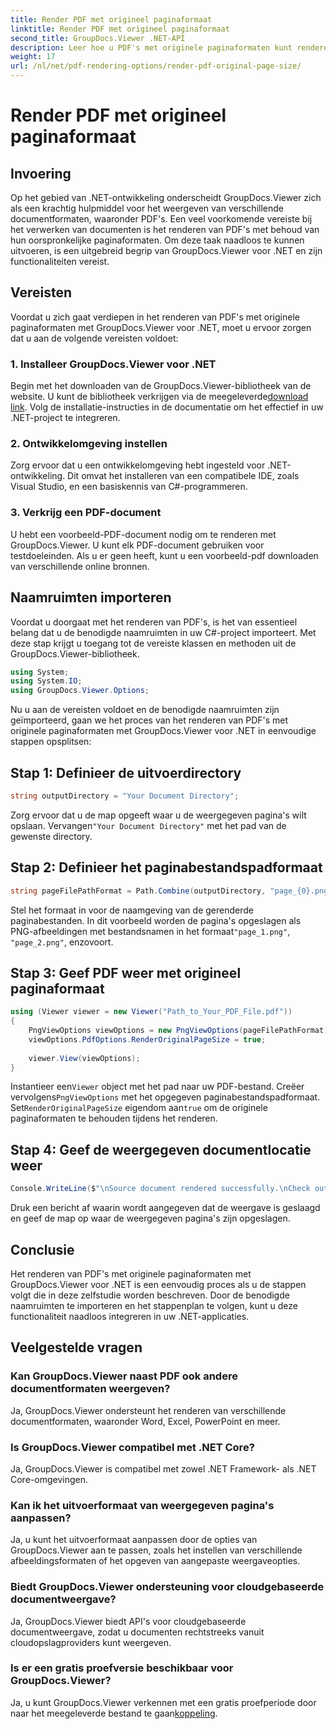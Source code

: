 ```yaml
---
title: Render PDF met origineel paginaformaat
linktitle: Render PDF met origineel paginaformaat
second_title: GroupDocs.Viewer .NET-API
description: Leer hoe u PDF's met originele paginaformaten kunt renderen met GroupDocs.Viewer voor .NET. Volg onze stapsgewijze handleiding en integreer deze functionaliteit naadloos.
weight: 17
url: /nl/net/pdf-rendering-options/render-pdf-original-page-size/
---
```


# Render PDF met origineel paginaformaat

## Invoering
Op het gebied van .NET-ontwikkeling onderscheidt GroupDocs.Viewer zich als een krachtig hulpmiddel voor het weergeven van verschillende documentformaten, waaronder PDF's. Een veel voorkomende vereiste bij het verwerken van documenten is het renderen van PDF's met behoud van hun oorspronkelijke paginaformaten. Om deze taak naadloos te kunnen uitvoeren, is een uitgebreid begrip van GroupDocs.Viewer voor .NET en zijn functionaliteiten vereist.
## Vereisten
Voordat u zich gaat verdiepen in het renderen van PDF's met originele paginaformaten met GroupDocs.Viewer voor .NET, moet u ervoor zorgen dat u aan de volgende vereisten voldoet:
### 1. Installeer GroupDocs.Viewer voor .NET
 Begin met het downloaden van de GroupDocs.Viewer-bibliotheek van de website. U kunt de bibliotheek verkrijgen via de meegeleverde[download link](https://releases.groupdocs.com/viewer/net/). Volg de installatie-instructies in de documentatie om het effectief in uw .NET-project te integreren.
### 2. Ontwikkelomgeving instellen
Zorg ervoor dat u een ontwikkelomgeving hebt ingesteld voor .NET-ontwikkeling. Dit omvat het installeren van een compatibele IDE, zoals Visual Studio, en een basiskennis van C#-programmeren.
### 3. Verkrijg een PDF-document
U hebt een voorbeeld-PDF-document nodig om te renderen met GroupDocs.Viewer. U kunt elk PDF-document gebruiken voor testdoeleinden. Als u er geen heeft, kunt u een voorbeeld-pdf downloaden van verschillende online bronnen.

## Naamruimten importeren
Voordat u doorgaat met het renderen van PDF's, is het van essentieel belang dat u de benodigde naamruimten in uw C#-project importeert. Met deze stap krijgt u toegang tot de vereiste klassen en methoden uit de GroupDocs.Viewer-bibliotheek.

```csharp
using System;
using System.IO;
using GroupDocs.Viewer.Options;
```

Nu u aan de vereisten voldoet en de benodigde naamruimten zijn geïmporteerd, gaan we het proces van het renderen van PDF's met originele paginaformaten met GroupDocs.Viewer voor .NET in eenvoudige stappen opsplitsen:
## Stap 1: Definieer de uitvoerdirectory
```csharp
string outputDirectory = "Your Document Directory";
```
 Zorg ervoor dat u de map opgeeft waar u de weergegeven pagina's wilt opslaan. Vervangen`"Your Document Directory"` met het pad van de gewenste directory.
## Stap 2: Definieer het paginabestandspadformaat
```csharp
string pageFilePathFormat = Path.Combine(outputDirectory, "page_{0}.png");
```
Stel het formaat in voor de naamgeving van de gerenderde paginabestanden. In dit voorbeeld worden de pagina's opgeslagen als PNG-afbeeldingen met bestandsnamen in het formaat`"page_1.png"`, `"page_2.png"`, enzovoort.
## Stap 3: Geef PDF weer met origineel paginaformaat
```csharp
using (Viewer viewer = new Viewer("Path_to_Your_PDF_File.pdf"))
{
    PngViewOptions viewOptions = new PngViewOptions(pageFilePathFormat);
    viewOptions.PdfOptions.RenderOriginalPageSize = true;
    
    viewer.View(viewOptions);
}
```
 Instantieer een`Viewer` object met het pad naar uw PDF-bestand. Creëer vervolgens`PngViewOptions` met het opgegeven paginabestandspadformaat. Set`RenderOriginalPageSize` eigendom aan`true` om de originele paginaformaten te behouden tijdens het renderen.
## Stap 4: Geef de weergegeven documentlocatie weer
```csharp
Console.WriteLine($"\nSource document rendered successfully.\nCheck output in {outputDirectory}.");
```
Druk een bericht af waarin wordt aangegeven dat de weergave is geslaagd en geef de map op waar de weergegeven pagina's zijn opgeslagen.

## Conclusie
Het renderen van PDF's met originele paginaformaten met GroupDocs.Viewer voor .NET is een eenvoudig proces als u de stappen volgt die in deze zelfstudie worden beschreven. Door de benodigde naamruimten te importeren en het stappenplan te volgen, kunt u deze functionaliteit naadloos integreren in uw .NET-applicaties.
## Veelgestelde vragen
### Kan GroupDocs.Viewer naast PDF ook andere documentformaten weergeven?
Ja, GroupDocs.Viewer ondersteunt het renderen van verschillende documentformaten, waaronder Word, Excel, PowerPoint en meer.
### Is GroupDocs.Viewer compatibel met .NET Core?
Ja, GroupDocs.Viewer is compatibel met zowel .NET Framework- als .NET Core-omgevingen.
### Kan ik het uitvoerformaat van weergegeven pagina's aanpassen?
Ja, u kunt het uitvoerformaat aanpassen door de opties van GroupDocs.Viewer aan te passen, zoals het instellen van verschillende afbeeldingsformaten of het opgeven van aangepaste weergaveopties.
### Biedt GroupDocs.Viewer ondersteuning voor cloudgebaseerde documentweergave?
Ja, GroupDocs.Viewer biedt API's voor cloudgebaseerde documentweergave, zodat u documenten rechtstreeks vanuit cloudopslagproviders kunt weergeven.
### Is er een gratis proefversie beschikbaar voor GroupDocs.Viewer?
 Ja, u kunt GroupDocs.Viewer verkennen met een gratis proefperiode door naar het meegeleverde bestand te gaan[koppeling](https://releases.groupdocs.com/).